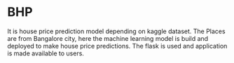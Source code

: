 # BHP
It is house price prediction model depending on kaggle dataset.
The Places are from Bangalore city, here the machine learning model is build and deployed to make house price predictions.
The flask is used and application is made available to users.
